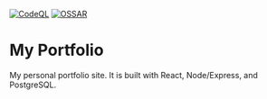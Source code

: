 [![CodeQL](https://github.com/NathanHannon/portfolio/actions/workflows/codeql-analysis.yml/badge.svg)](https://github.com/NathanHannon/portfolio/actions/workflows/codeql-analysis.yml)
[![OSSAR](https://github.com/NathanHannon/portfolio/actions/workflows/ossar-analysis.yml/badge.svg)](https://github.com/NathanHannon/portfolio/actions/workflows/ossar-analysis.yml)

# My Portfolio #

My personal portfolio site. It is built with React, Node/Express, and PostgreSQL.

